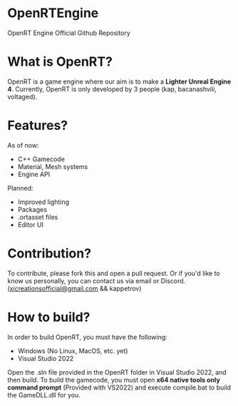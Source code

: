 # OpenRTEngine
OpenRT Engine Official Github Repository

# What is OpenRT?
OpenRT is a game engine where our aim is to make a **Lighter Unreal Engine 4**. Currently, OpenRT is only developed by 3 people (kap, bacanashvili, voltaged).

# Features?
As of now:
- C++ Gamecode
- Material, Mesh systems
- Engine API
  
Planned:
- Improved lighting
- Packages
- .ortasset files
- Editor UI

# Contribution?
To contribute, please fork this and open a pull request. Or if you'd like to know us personally, you can contact us via email or Discord. (xicreationsofficial@gmail.com && kappetrov)

# How to build?
In order to build OpenRT, you must have the following:
- Windows (No Linux, MacOS, etc. yet)
- Visual Studio 2022

Open the .sln file provided in the OpenRT folder in Visual Studio 2022, and then build. To build the gamecode, you must open **x64 native tools only command prompt** (Provided with VS2022) and execute compile.bat to build the GameDLL.dll for you.
